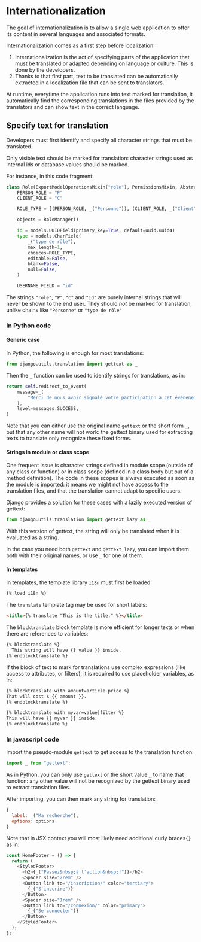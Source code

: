 # Internationalization

The goal of internationalization is to allow a single web application to offer its content in
several languages and associated formats.

Internationalization comes as a first step before localization:

1. Internationalization is the act of specifying parts of the application that must be translated or adapted 
   depending on language or culture. This is done by the developers.
2. Thanks to that first part, text to be translated can be automatically extracted in a localization file that can be 
   sent to translators.

At runtime, everytime the application runs into text marked for translation, it automatically find the corresponding 
translations in the files provided by the translators and can show text in the correct language.

## Specify text for translation

Developers must first identify and specify all character strings that must be translated.

Only visible text should be marked for translation: character strings used as internal ids or database values should
be marked.

For instance, in this code fragment:

```python
class Role(ExportModelOperationsMixin("role"), PermissionsMixin, AbstractBaseUser):
    PERSON_ROLE = "P"
    CLIENT_ROLE = "C"

    ROLE_TYPE = [(PERSON_ROLE, _("Personne")), (CLIENT_ROLE, _("Client"))]

    objects = RoleManager()

    id = models.UUIDField(primary_key=True, default=uuid.uuid4)
    type = models.CharField(
        _("type de rôle"),
        max_length=1,
        choices=ROLE_TYPE,
        editable=False,
        blank=False,
        null=False,
    )

    USERNAME_FIELD = "id"
```

The strings `"role"`, `"P"`, `"C"` and `"id"` are purely internal strings that will never be shown to the end user.
They should *not* be marked for translation, unlike chains like `"Personne"` or `"type de rôle"`

### In Python code

#### Generic case

In Python, the following is enough for most translations:

```python
from django.utils.translation import gettext as _
```

Then the `_` function can be used to identify strings for translations, as in:

```python
return self.redirect_to_event(
    message=_(
        "Merci de nous avoir signalé votre participation à cet événenement."
    ),
    level=messages.SUCCESS,
)
```

Note that you can either use the original name `gettext` or the short form `_`, but that any other name will not 
work: the gettext binary used for extracting texts to translate only recognize these fixed forms.

#### Strings in module or class scope

One frequent issue is character strings defined in module scope (outside of any class or function) or in class scope 
(defined in a class body but out of a method definition). The code in these scopes is always executed as soon as the 
module is imported: it means we might not have access to the translation files, and that the translation cannot 
adapt to specific users.

Django provides a solution for these cases with a lazily executed version of gettext:

```python
from django.utils.translation import gettext_lazy as _
```

With this version of gettext, the string will only be translated when it is evaluated as a string.

In the case you need both `gettext` and `gettext_lazy`, you can import them both with their original names, or use 
`_` for one of them.

#### In templates

In templates, the template library `i18n` must first be loaded:

```html
{% load i18n %}
```

The `translate` template tag may be used for short labels:

```html
<title>{% translate "This is the title." %}</title>
```

The `blocktranslate` block template is more efficient for longer texts or when there are references to variables:

```html
{% blocktranslate %}
  This string will have {{ value }} inside.
{% endblocktranslate %}
```

If the block of text to mark for translations use complex expressions (like access to attributes, or filters), it is 
required to use placeholder variables, as in:

```html
{% blocktranslate with amount=article.price %}
That will cost $ {{ amount }}.
{% endblocktranslate %}

{% blocktranslate with myvar=value|filter %}
This will have {{ myvar }} inside.
{% endblocktranslate %}
```

### In javascript code

Import the pseudo-module `gettext` to get access to the translation function:

```javascript
import _ from "gettext";
```

As in Python, you can only use `gettext` or the short value `_` to name that function: any other value will not be 
recognized by the gettext binary used to extract translation files.

After importing, you can then mark any string for translation:

```javascript
{
  label: _("Ma recherche"), 
  options: options
}
```

Note that in JSX context you will most likely need additional curly braces`{}` as in:

```javascript
const HomeFooter = () => {
  return (
    <StyledFooter>
      <h2>{_("Passez&nbsp;à l'action&nbsp;!")}</h2>
      <Spacer size="2rem" />
      <Button link to="/inscription/" color="tertiary">
        {_("S'inscrire")}
      </Button>
      <Spacer size="1rem" />
      <Button link to="/connexion/" color="primary">
        {_("Se connecter")}
      </Button>
    </StyledFooter>
  );
};
```